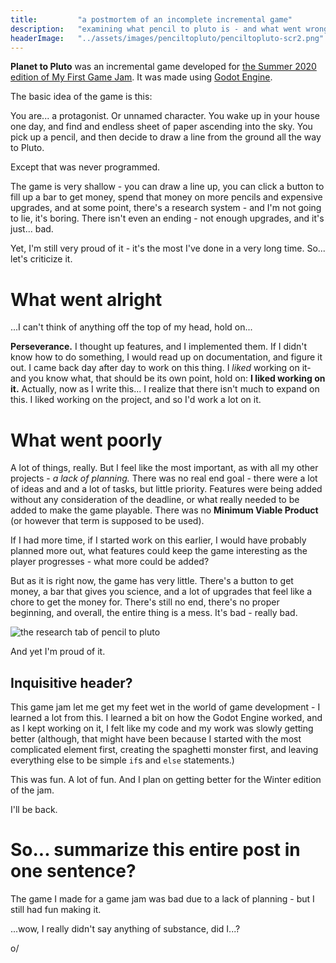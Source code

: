```yaml
---
title:         "a postmortem of an incomplete incremental game"
description:   "examining what pencil to pluto is - and what went wrong... kind of."
headerImage:   "../assets/images/penciltopluto/penciltopluto-scr2.png"
---
```


**Planet to Pluto** was an incremental game developed for [the Summer 2020 edition of My First Game Jam](https://itch.io/jam/my-first-game-jam-summer-2020). It was made using [Godot Engine](https://godotengine.org).

The basic idea of the game is this:

You are... a protagonist. Or unnamed character. You wake up in your house one day, and find and endless sheet of paper ascending into the sky. You pick up a pencil, and then decide to draw a line from the ground all the way to Pluto. 

Except that was never programmed.

The game is very shallow - you can draw a line up, you can click a button to fill up a bar to get money, spend that money on more pencils and expensive upgrades, and at some point, there's a research system - and I'm not going to lie, it's boring. There isn't even an ending - not enough upgrades, and it's just... bad.

Yet, I'm still very proud of it - it's the most I've done in a very long time. So... let's criticize it.

# What went alright

...I can't think of anything off the top of my head, hold on...

**Perseverance.** I thought up features, and I implemented them. If I didn't know how to do something, I would read up on documentation, and figure it out. I came back day after day to work on this thing. I *liked* working on it- and you know what, that should be its own point, hold on:
**I liked working on it.** Actually, now as I write this... I realize that there isn't much to expand on this. I liked working on the project, and so I'd work a lot on it. 

# What went poorly

A lot of things, really. But I feel like the most important, as with all my other projects - *a lack of planning.* There was no real end goal - there were a lot of ideas and and a lot of tasks, but little priority. Features were being added without any consideration of the deadline, or what really needed to be added to make the game playable. There was no **Minimum Viable Product** (or however that term is supposed to be used).

If I had more time, if I started work on this earlier, I would have probably planned more out, what features could keep the game interesting as the player progresses - what more could be added? 

But as it is right now, the game has very little. There's a button to get money, a bar that gives you science, and a lot of upgrades that feel like a chore to get the money for. There's still no end, there's no proper beginning, and overall, the entire thing is a mess. It's bad - really bad.

![the research tab of pencil to pluto](../assets/images/penciltopluto/penciltopluto-scr1.png)

And yet I'm proud of it.

## Inquisitive header?

This game jam let me get my feet wet in the world of game development - I learned a lot from this. I learned a bit on how the Godot Engine worked, and as I kept working on it, I felt like my code and my work was slowly getting better (although, that might have been because I started with the most complicated element first, creating the spaghetti monster first, and leaving everything else to be simple `if`s and `else` statements.)

This was fun. A lot of fun. And I plan on getting better for the Winter edition of the jam.

I'll be back.



# So... summarize this entire post in one sentence?

The game I made for a game jam was bad due to a lack of planning - but I still had fun making it.



...wow, I really didn't say anything of substance, did I...?



o/

